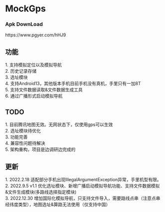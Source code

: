 # MockGps

<h3>Apk DownLoad</h3>
https://www.pgyer.com/hHJ9

<h2>功能</h2>
1. 支持模拟定位以及模拟导航<br>
2. 历史记录存储<br>
3. 选址模块<br>
4. 支持Android13，其他版本手机目前手机没有真机，手里只有一加8T<br>
5. 支持文件数据读取&文件数据生成工具<br>
6. 通过广播形式启动模拟导航<br>

<h2>TODO</h2>
1. 目前腾讯地图无效。无网状态下，仅使用gps可以生效<br>
2. 选址模块待优化<br>
3. 功能完善<br>
4. 兼容性问题待解决<br>
5. 架构重构，项目是边调研边完成的<br>

<h2>更新</h2>
1. 2022.2.18 适配部分手机出现IllegalArgumentException异常，手里机型有限。<br>
2. 2022.9.5  v1.1 优化选址模块、新增广播启动模拟导航功能、支持文件数据模拟&文件生成模块(多路线选择指定模块)<br>
3. 2022.12.30 增加国际化模拟导航，只支持文件导入，需要路线点串（注意点串经纬度类型），地图选址&算路无法使用（仅支持中国）<br>
